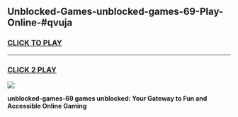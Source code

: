 
## Unblocked-Games-unblocked-games-69-Play-Online-#qvuja
<h3>
<a href="https://premium.freeplayer.one?title=unblocked-games-69&ref=27F">CLICK TO PLAY</a></h3>
<hr>

<h3>
<a href="https://premium.freeplayer.one?title=unblocked-games-69&ref=27F">CLICK 2 PLAY</a>
  
</h3>

<a href="https://premium.freeplayer.one?title=unblocked-games-69&ref=27F"><img src="https://clearcache.store/games.png"></a>


**unblocked-games-69 games unblocked: Your Gateway to Fun and Accessible Online Gaming**
